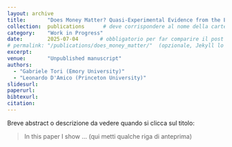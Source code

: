 ```yaml
---
layout: archive
title:       "Does Money Matter? Quasi-Experimental Evidence from the End of Geographic Reserve Requirements"
collection:  publications      # deve corrispondere al nome della cartella _publications
category:    "Work in Progress"
date:        2025-07-04       # obbligatorio per far comparire il post
# permalink: "/publications/does_money_matter/"  (opzionale, Jekyll lo calcola da solo)
excerpt:     
venue:       "Unpublished manuscript"
authors:
  - "Gabriele Tori (Emory University)"
  - "Leonardo D'Amico (Princeton University)"
slidesurl:   
paperurl:    
bibtexurl:   
citation:    
---
```


Breve abstract o descrizione da vedere quando si clicca sul titolo:

> In this paper I show …  (qui metti qualche riga di anteprima)
